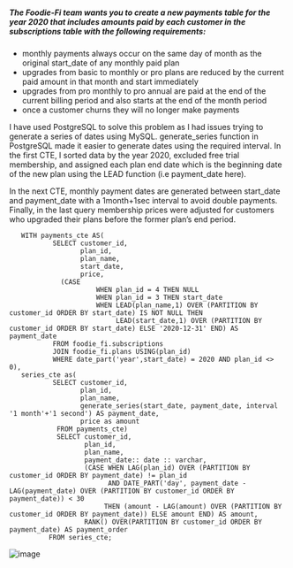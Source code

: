 

##### The Foodie-Fi team wants you to create a new payments table for the year 2020 that includes amounts paid by each customer in the subscriptions table with the following requirements:

- monthly payments always occur on the same day of month as the original start_date of any monthly paid plan
- upgrades from basic to monthly or pro plans are reduced by the current paid amount in that month and start immediately
- upgrades from pro monthly to pro annual are paid at the end of the current billing period and also starts at the end of the month period
- once a customer churns they will no longer make payments

I have used PostgreSQL to solve this problem as I had issues trying to generate a series of dates using MySQL. generate_series function in PostgreSQL made it easier to generate dates using the required interval. In the first CTE, I sorted data by the year 2020, excluded free trial membership, and assigned each plan end date which is the beginning date of the new plan using the LEAD function (i.e payment_date here). 

In the next CTE, monthly payment dates are generated between start_date and payment_date with a 1month+1sec interval to avoid double payments. Finally, in the last query membership prices were adjusted for customers who upgraded their plans before the former plan’s end period. 

       WITH payments_cte AS(
               SELECT customer_id,
                      plan_id,
                      plan_name,
                      start_date,
                      price,
	             (CASE 
                          WHEN plan_id = 4 THEN NULL
                          WHEN plan_id = 3 THEN start_date
                          WHEN LEAD(plan_name,1) OVER (PARTITION BY customer_id ORDER BY start_date) IS NOT NULL THEN 
                               LEAD(start_date,1) OVER (PARTITION BY customer_id ORDER BY start_date) ELSE '2020-12-31' END) AS payment_date
               FROM foodie_fi.subscriptions
               JOIN foodie_fi.plans USING(plan_id)
               WHERE date_part('year',start_date) = 2020 AND plan_id <> 0),
       series_cte as(
               SELECT customer_id,
                      plan_id,
                      plan_name,
                      generate_series(start_date, payment_date, interval '1 month'+'1 second') AS payment_date,
                      price as amount      
                FROM payments_cte)
                SELECT customer_id,
                       plan_id, 
                       plan_name,
                       payment_date:: date :: varchar,
                       (CASE WHEN LAG(plan_id) OVER (PARTITION BY customer_id ORDER BY payment_date) != plan_id
                             AND DATE_PART('day', payment_date - LAG(payment_date) OVER (PARTITION BY customer_id ORDER BY payment_date)) < 30 
                            THEN (amount - LAG(amount) OVER (PARTITION BY customer_id ORDER BY payment_date)) ELSE amount END) AS amount,
                       RANK() OVER(PARTITION BY customer_id ORDER BY payment_date) AS payment_order 
              FROM series_cte;
	      
![image](https://user-images.githubusercontent.com/104596844/175841695-5d940b63-5ebd-44f2-9b7f-9f1a6d98b212.png)



